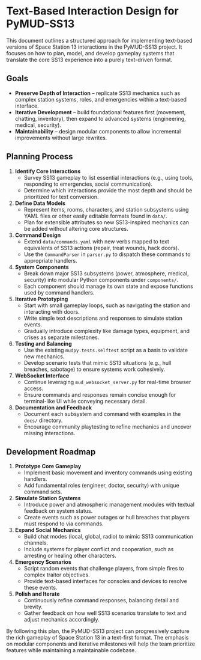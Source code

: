 # Text-Based Interaction Design for PyMUD-SS13

This document outlines a structured approach for implementing text-based versions of Space Station 13 interactions in the PyMUD-SS13 project. It focuses on how to plan, model, and develop gameplay systems that translate the core SS13 experience into a purely text-driven format.

## Goals

- **Preserve Depth of Interaction** – replicate SS13 mechanics such as complex station systems, roles, and emergencies within a text-based interface.
- **Iterative Development** – build foundational features first (movement, chatting, inventory), then expand to advanced systems (engineering, medical, security).
- **Maintainability** – design modular components to allow incremental improvements without large rewrites.

## Planning Process

1. **Identify Core Interactions**
   - Survey SS13 gameplay to list essential interactions (e.g., using tools, responding to emergencies, social communication).
   - Determine which interactions provide the most depth and should be prioritized for text conversion.
2. **Define Data Models**
   - Represent items, rooms, characters, and station subsystems using YAML files or other easily editable formats found in `data/`.
   - Plan for extensible attributes so new SS13-inspired mechanics can be added without altering core structures.
3. **Command Design**
   - Extend `data/commands.yaml` with new verbs mapped to text equivalents of SS13 actions (repair, treat wounds, hack doors).
   - Use the `CommandParser` in `parser.py` to dispatch these commands to appropriate handlers.
4. **System Components**
   - Break down major SS13 subsystems (power, atmosphere, medical, security) into modular Python components under `components/`.
   - Each component should manage its own state and expose functions used by command handlers.
5. **Iterative Prototyping**
   - Start with small gameplay loops, such as navigating the station and interacting with doors.
   - Write simple text descriptions and responses to simulate station events.
   - Gradually introduce complexity like damage types, equipment, and crises as separate milestones.
6. **Testing and Balancing**
   - Use the existing `mudpy.tests.selftest` script as a basis to validate new mechanics.
   - Develop scenario tests that mimic SS13 situations (e.g., hull breaches, sabotage) to ensure systems work cohesively.
7. **WebSocket Interface**
   - Continue leveraging `mud_websocket_server.py` for real-time browser access.
   - Ensure commands and responses remain concise enough for terminal-like UI while conveying necessary detail.
8. **Documentation and Feedback**
   - Document each subsystem and command with examples in the `docs/` directory.
   - Encourage community playtesting to refine mechanics and uncover missing interactions.

## Development Roadmap

1. **Prototype Core Gameplay**
   - Implement basic movement and inventory commands using existing handlers.
   - Add fundamental roles (engineer, doctor, security) with unique command sets.
2. **Simulate Station Systems**
   - Introduce power and atmospheric management modules with textual feedback on system status.
   - Create events such as power outages or hull breaches that players must respond to via commands.
3. **Expand Social Mechanics**
   - Build chat modes (local, global, radio) to mimic SS13 communication channels.
   - Include systems for player conflict and cooperation, such as arresting or healing other characters.
4. **Emergency Scenarios**
   - Script random events that challenge players, from simple fires to complex traitor objectives.
   - Provide text-based interfaces for consoles and devices to resolve these events.
5. **Polish and Iterate**
   - Continuously refine command responses, balancing detail and brevity.
   - Gather feedback on how well SS13 scenarios translate to text and adjust mechanics accordingly.

By following this plan, the PyMUD-SS13 project can progressively capture the rich gameplay of Space Station 13 in a text-first format. The emphasis on modular components and iterative milestones will help the team prioritize features while maintaining a maintainable codebase.
